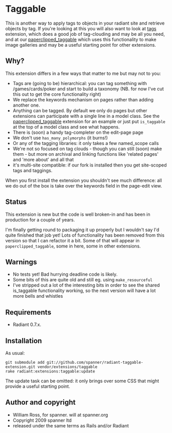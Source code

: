 # Taggable

This is another way to apply tags to objects in your radiant site and retrieve objects by tag. If you're looking at this you will also want to look at [tags](http://github.com/jomz/radiant-tags-extension/tree) extension, which does a good job of tag-clouding and may be all you need, and at our [paperclipped_taggable](https://github.com/spanner/radiant-paperclipped_taggable-extension) which uses this functionality to make image galleries and may be a useful starting point for other extensions.

## Why?

This extension differs in a few ways that matter to me but may not to you:

* Tags are (going to be) hierarchical: you can tag something with /games/cards/poker and start to build a taxonomy (NB. for now I've cut this out to get the core functionality right)
* We replace the keywords mechanism on pages rather than adding another one.
* Anything can be tagged. By default we only do pages but other extensions can participate with a single line in a model class. See the [paperclipped_taggable](https://github.com/spanner/radiant-paperclipped_taggable-extension) extension for an example or just put `is_taggable` at the top of a model class and see what happens.
* There is (soon) a handy tag-completer on the edit-page page
* We don't use `has_many_polymorphs` (it burns!)
* Or any of the tagging libraries: it only takes a few named_scope calls
* We're not so focused on tag clouds - though you can still (soon) make them - but more on archival and linking functions like 'related pages' and 'more about' and all that
* it's multi-site compatible: if our fork is installed then you get site-scoped tags and taggings.

When you first install the extension you shouldn't see much difference: all we do out of the box is take over the keywords field in the page-edit view.

## Status 

This extension is new but the code is well broken-in and has been in production for a couple of years.

I'm finally getting round to packaging it up properly but I wouldn't say I'd quite finished that job yet! Lots of functionality has been removed from this version so that I can refactor it a bit. Some of that will appear in `paperclipped_taggable`, some in here, some in other extensions.

## Warnings

* No tests yet! Bad hurrying deadline code is likely.
* Some bits of this are quite old and still eg. using `make_resourceful`
* I've stripped out a lot of the interesting bits in order to see the shared is_taggable functionality working, so the next version will have a lot more bells and whistles

## Requirements

* Radiant 0.7.x.

## Installation

As usual:

	git submodule add git://github.com/spanner/radiant-taggable-extension.git vendor/extensions/taggable
	rake radiant:extensions:taggable:update
	
The update task can be omitted: it only brings over some CSS that might provide a useful starting point.

## Author and copyright

* William Ross, for spanner. will at spanner.org
* Copyright 2009 spanner ltd
* released under the same terms as Rails and/or Radiant